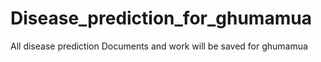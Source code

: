 # Disease_prediction_for_ghumamua
All disease prediction Documents and work will be saved for ghumamua
